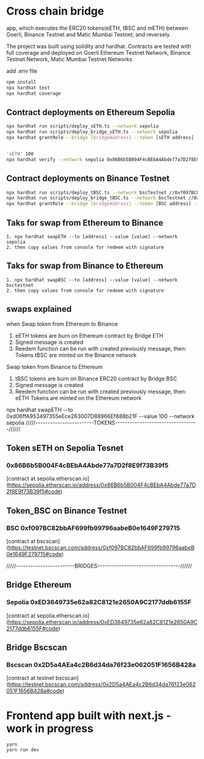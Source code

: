 # Cross chain bridge
app, which executes the ERC20 tokens(eETH, tBSC and mETH) between Goerli, Binance Testnet and Matic Mumbai Testnet, and reversely.

The project was built using solidity and hardhat. Contracts are tested with full coverage and deployed on Goerli Ethereum Testnet Network, Binance Testnet Network, Matic Mumbai Testnet Networks

add .env file
```bash
npm install
npx hardhat test
npx hardhat coverage
```
## Contract deployments on Ethereum Sepolia
```bash
npx hardhat run scripts/deploy_sETH.ts --network sepolia 
npx hardhat run scripts/deploy_bridge_sETH.ts --network sepolia 
npx hardhat grantRole --bridge [bridgeAddress] --token [sETH address] --network sepolia


'sETH' 100
npx hardhat verify --network sepolia 0x86B6b5B004F4cBEbA4Abde77a7D2f8E9f73B39f5 'Eth_Sepolia' 'sETH' 0xd67674d605e4aF65B809A0d045eCa5781E7c48cF 0x86B6b5B004F4cBEbA4Abde77a7D2f8E9f73B39f5 11155111
```
## Contract deployments on Binance Testnet
```bash
npx hardhat run scripts/deploy_tBSC.ts --network bscTestnet //0xf097BC82bbAF699fb99796aabeB0e1649F279715
npx hardhat run scripts/deploy_bridge_tBSC.ts --network bscTestnet //0xA602ECB13aDd8f71787e5B1461CD5683a39e8A82
npx hardhat grantRole --bridge [bridgeAddress] --token [BSC address] --network bscTestnet


```

## Taks for swap from Ethereum to Binance
```tasks
1. npx hardhat swapETH --to [address] --value [value] --network sepolia
2. then copy values from console for redeem with signature

```
## Taks for swap from Binance to Ethereum
```tasks
1. npx hardhat swapBSC --to [address] --value [value] --network bsctestnet
2. then copy values from console for redeem with signature
```

## swaps explained
when Swap token from Ethereum to Binance
1. eETH tokens are burn on Ethereum contract by Bridge ETH
2. Signed message is created
3. Reedem function can be run with created previously message, then: Tokens tBSC are minted on the Binance network

Swap token from Binance to Ethereum
1. tBSC tokens are burn on Binance ERC20 contract by Bridge BSC
2. Signed message is created
3. Reedem function can be run with created previously message, then: eETH Tokens are minted on the Ethereum network

npx hardhat swapETH --to 0xd06ffA953497355eEce263007D88966Ef888b21F --value 100 --network sepolia
/////------------------------TOKENS----------------------------------//////
## Token sETH on Sepolia Tesnet 
### 0x86B6b5B004F4cBEbA4Abde77a7D2f8E9f73B39f5
[contract at sepolia.etherscan.io] (https://sepolia.etherscan.io/address/0x86B6b5B004F4cBEbA4Abde77a7D2f8E9f73B39f5#code)

## Token_BSC on Binance Testnet 
### BSC 0xf097BC82bbAF699fb99796aabeB0e1649F279715
[contract at bscscan] (https://testnet.bscscan.com/address/0xf097BC82bbAF699fb99796aabeB0e1649F279715#code)


/////------------------------BRIDGES----------------------------------//////
## Bridge Ethereum
### Sepolia 0xED3649735e62a82C8121e2650A9C2177ddb6155F
[contract at sepolia.etherscan.io] (https://sepolia.etherscan.io/address/0xED3649735e62a82C8121e2650A9C2177ddb6155F#code)


## Bridge Bscscan 
### Bscscan 0x2D5a4AEa4c2B6d34da76f23e062051F1656B428a
[contract at testnet bscscan] (https://testnet.bscscan.com/address/0x2D5a4AEa4c2B6d34da76f23e062051F1656B428a#code)

# Frontend app built with next.js - work in progress
```
yarn
yarn run dev
```